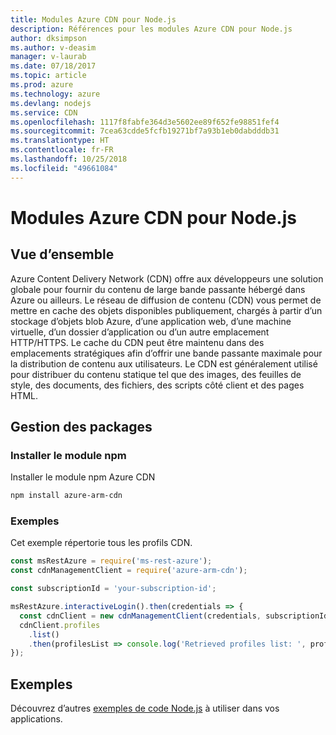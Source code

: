 ```yaml
---
title: Modules Azure CDN pour Node.js
description: Références pour les modules Azure CDN pour Node.js
author: dksimpson
ms.author: v-deasim
manager: v-laurab
ms.date: 07/18/2017
ms.topic: article
ms.prod: azure
ms.technology: azure
ms.devlang: nodejs
ms.service: CDN
ms.openlocfilehash: 1117f8fabfe364d3e5602ee89f652fe98851fef4
ms.sourcegitcommit: 7cea63cdde5fcfb19271bf7a93b1eb0dabdddb31
ms.translationtype: HT
ms.contentlocale: fr-FR
ms.lasthandoff: 10/25/2018
ms.locfileid: "49661084"
---
```

# <a name="azure-cdn-modules-for-nodejs"></a>Modules Azure CDN pour Node.js

## <a name="overview"></a>Vue d’ensemble

Azure Content Delivery Network (CDN) offre aux développeurs une solution globale pour fournir du contenu de large bande passante hébergé dans Azure ou ailleurs. Le réseau de diffusion de contenu (CDN) vous permet de mettre en cache des objets disponibles publiquement, chargés à partir d’un stockage d’objets blob Azure, d’une application web, d’une machine virtuelle, d’un dossier d’application ou d’un autre emplacement HTTP/HTTPS. Le cache du CDN peut être maintenu dans des emplacements stratégiques afin d’offrir une bande passante maximale pour la distribution de contenu aux utilisateurs. Le CDN est généralement utilisé pour distribuer du contenu statique tel que des images, des feuilles de style, des documents, des fichiers, des scripts côté client et des pages HTML.

## <a name="management-package"></a>Gestion des packages

### <a name="install-the-npm-module"></a>Installer le module npm

Installer le module npm Azure CDN

```bash
npm install azure-arm-cdn
```

### <a name="example"></a>Exemples

Cet exemple répertorie tous les profils CDN.

```javascript
const msRestAzure = require('ms-rest-azure');
const cdnManagementClient = require('azure-arm-cdn');

const subscriptionId = 'your-subscription-id';

msRestAzure.interactiveLogin().then(credentials => {
  const cdnClient = new cdnManagementClient(credentials, subscriptionId);
  cdnClient.profiles
    .list()
    .then(profilesList => console.log('Retrieved profiles list: ', profilesList));
});
```

## <a name="samples"></a>Exemples

Découvrez d’autres [exemples de code Node.js](https://azure.microsoft.com/resources/samples/?platform=nodejs) à utiliser dans vos applications.
